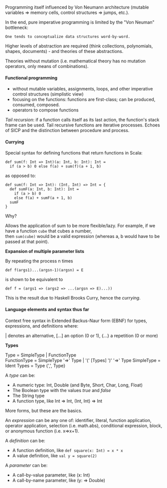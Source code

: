 Programming itself influenced by Von Neumann architecture (mutable variables => memory cells, control structures => jumps, etc.).  

In the end, pure imperative programming is limited by the "Von Neuman" bottleneck: 

	One tends to conceptualize data structures word-by-word.  

Higher levels of abstraction are required (think collections, polynomials, shapes, documents) - and theories of these abstractions.  

Theories without mutation (i.e. mathematical theory has no mutation operators, only means of combinations).  


#### Functional programming  

* without mutable variables, assignments, loops, and other imperative control structures (simplistic view)  
* focusing on the functions: functions are first-class; can be produced, consumed, composed.  
* operators to compose functions  


*Tail recursion*: if a function calls itself as its last action, the function's stack frame can be used.  Tail recursive functions are iterative processes.  Echoes of SICP and the 
distinction between procedure and process.  


#### Currying  

Special syntax for defining functions that return functions in Scala:  

	def sum(f: Int => Int)(a: Int, b: Int): Int = 
	  if (a > b) 0 else f(a) + sum(f)(a + 1, b)  

as opposed to:  

	def sum(f: Int => Int): (Int, Int) => Int = {
	  def sumF(a: Int, b: Int): Int = 
	    if (a > b) 0
	    else f(a) + sumF(a + 1, b)
	  sumF
	}  

Why?  

Allows the application of sum to be more flexible/lazy.  For example, if we have a function `cube` that cubes a number,  
then `sum(cube)` would be a valid expression (whereas a, b would have to be passed at that point).  

**Expansion of multiple parameter lists**  

By repeating the process n times  

	def f(args1)...(argsn-1)(argsn) = E  

is shown to be equivalent to  

	def f = (args1 => (args2 => ...(argsn => E)...))  

This is the result due to Haskell Brooks Curry, hence the *currying*.  


#### Language elements and syntax thus far  

Context free syntax in Extended Backus-Naur form (EBNF) for types, expressions, and definitions where:  

  | denotes an alternative,
  [...] an option (0 or 1),
  {...} a repetition (0 or more)  

**Types**  

Type = SimpleType | FunctionType  
FunctionType = SimpleType '=>' Type
             | '(' [Types] ')' '=>' Type
SimpleType = Ident
Types = Type {',', Type}  

A *type* can be:  

  - A numeric type: Int, Double (and Byte, Short, Char, Long, Float)  
  - The Boolean type with the values *true* and *false*  
  - The String type  
  - A function type, like Int => Int, (Int, Int) => Int  

More forms, but these are the basics.  

An *expression* can be any one of: identifier, literal, function application, operator application, 
selection (i.e. math.abs), conditional expression, block, or anonymous function (i.e. x=>x+1).  

A *definition* can be:  

  - A function definition, like `def square(x: Int) = x * x`  
  - A value definition, like `val y = square(2)`  

A *parameter* can be:  

  - A call-by-value parameter, like (x: Int)  
  - A call-by-name parameter, like (y: => Double)  

 
